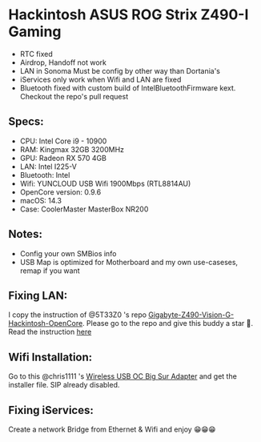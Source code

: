 Hackintosh ASUS ROG Strix Z490-I Gaming
========================================

- RTC fixed
- Airdrop, Handoff not work
- LAN in Sonoma Must be config by other way than Dortania's
- iServices only work when Wifi and LAN are fixed
- Bluetooth fixed with custom build of IntelBluetoothFirmware kext. Checkout the repo's pull request


Specs:
----------------
 - CPU: Intel Core i9 - 10900
 - RAM: Kingmax 32GB 3200MHz
 - GPU: Radeon RX 570 4GB
 - LAN: Intel I225-V
 - Bluetooth: Intel
 - Wifi: YUNCLOUD USB Wifi 1900Mbps (RTL8814AU)
 - OpenCore version: 0.9.6
 - macOS: 14.3
 - Case: CoolerMaster MasterBox NR200

Notes:
--------------
- Config your own SMBios info
- USB Map is optimized for Motherboard and my own use-caseses, remap if 
you want

Fixing LAN:
---------------
I copy the instruction of @5T33Z0 's repo [Gigabyte-Z490-Vision-G-Hackintosh-OpenCore](https://github.com/5T33Z0/Gigabyte-Z490-Vision-G-Hackintosh-OpenCore). Please go to the repo and give this buddy a star 🌟.
Read the instruction [here](Fix_Ethernet.md)

Wifi Installation:
---------------
Go to this @chris1111 's [Wireless USB OC Big Sur Adapter](https://github.com/chris1111/Wireless-USB-OC-Big-Sur-Adapter) and get the installer file. SIP already disabled.


Fixing iServices:
--------------
Create a network Bridge from Ethernet & Wifi and enjoy 😁😁😁